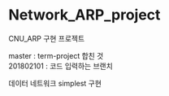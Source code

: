 # Network_ARP_project
CNU_ARP 구현 프로젝트

master : term-project 합친 것\
201802101 : 코드 입력하는 브랜치

데이터 네트워크 simplest 구현
